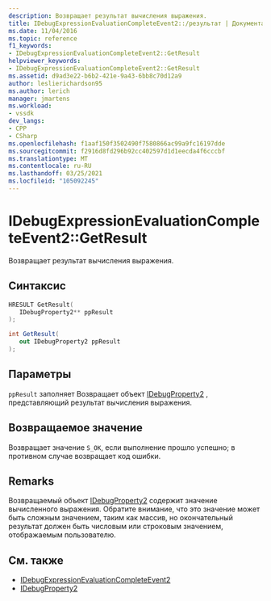 ```yaml
---
description: Возвращает результат вычисления выражения.
title: IDebugExpressionEvaluationCompleteEvent2::/результат | Документация Майкрософт
ms.date: 11/04/2016
ms.topic: reference
f1_keywords:
- IDebugExpressionEvaluationCompleteEvent2::GetResult
helpviewer_keywords:
- IDebugExpressionEvaluationCompleteEvent2::GetResult
ms.assetid: d9ad3e22-b6b2-421e-9a43-6bb8c70d12a9
author: leslierichardson95
ms.author: lerich
manager: jmartens
ms.workload:
- vssdk
dev_langs:
- CPP
- CSharp
ms.openlocfilehash: f1aaf150f3502490f7580866ac99a9fc16197dde
ms.sourcegitcommit: f2916d8fd296b92cc402597d1d1eecda4f6cccbf
ms.translationtype: MT
ms.contentlocale: ru-RU
ms.lasthandoff: 03/25/2021
ms.locfileid: "105092245"
---
```

# <a name="idebugexpressionevaluationcompleteevent2getresult"></a>IDebugExpressionEvaluationCompleteEvent2::GetResult
Возвращает результат вычисления выражения.

## <a name="syntax"></a>Синтаксис

```cpp
HRESULT GetResult( 
   IDebugProperty2** ppResult
);
```

```csharp
int GetResult( 
   out IDebugProperty2 ppResult
);
```

## <a name="parameters"></a>Параметры
`ppResult` заполняет Возвращает объект [IDebugProperty2](../../../extensibility/debugger/reference/idebugproperty2.md) , представляющий результат вычисления выражения.

## <a name="return-value"></a>Возвращаемое значение
 Возвращает значение `S_OK`, если выполнение прошло успешно; в противном случае возвращает код ошибки.

## <a name="remarks"></a>Remarks
 Возвращаемый объект [IDebugProperty2](../../../extensibility/debugger/reference/idebugproperty2.md) содержит значение вычисленного выражения. Обратите внимание, что это значение может быть сложным значением, таким как массив, но окончательный результат должен быть числовым или строковым значением, отображаемым пользователю.

## <a name="see-also"></a>См. также
- [IDebugExpressionEvaluationCompleteEvent2](../../../extensibility/debugger/reference/idebugexpressionevaluationcompleteevent2.md)
- [IDebugProperty2](../../../extensibility/debugger/reference/idebugproperty2.md)
